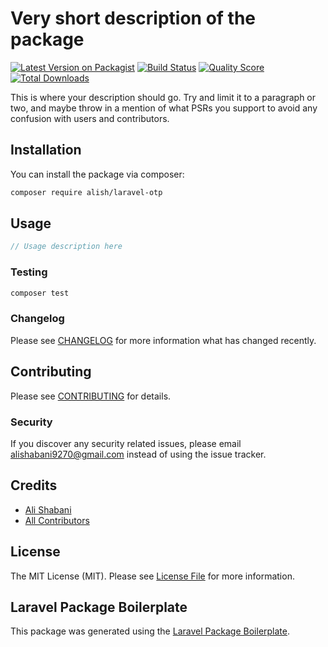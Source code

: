 # Very short description of the package

[![Latest Version on Packagist](https://img.shields.io/packagist/v/alish/laravel-otp.svg?style=flat-square)](https://packagist.org/packages/alish/laravel-otp)
[![Build Status](https://img.shields.io/travis/alish/laravel-otp/master.svg?style=flat-square)](https://travis-ci.org/alish/laravel-otp)
[![Quality Score](https://img.shields.io/scrutinizer/g/alish/laravel-otp.svg?style=flat-square)](https://scrutinizer-ci.com/g/bdp-raymon/laravel-otp)
[![Total Downloads](https://img.shields.io/packagist/dt/alish/laravel-otp.svg?style=flat-square)](https://packagist.org/packages/bdp-raymon/laravel-otp)

This is where your description should go. Try and limit it to a paragraph or two, and maybe throw in a mention of what PSRs you support to avoid any confusion with users and contributors.

## Installation

You can install the package via composer:

```bash
composer require alish/laravel-otp
```

## Usage

``` php
// Usage description here
```

### Testing

``` bash
composer test
```

### Changelog

Please see [CHANGELOG](CHANGELOG.md) for more information what has changed recently.

## Contributing

Please see [CONTRIBUTING](CONTRIBUTING.md) for details.

### Security

If you discover any security related issues, please email alishabani9270@gmail.com instead of using the issue tracker.

## Credits

- [Ali Shabani](https://github.com/alish)
- [All Contributors](../../contributors)

## License

The MIT License (MIT). Please see [License File](LICENSE.md) for more information.

## Laravel Package Boilerplate

This package was generated using the [Laravel Package Boilerplate](https://laravelpackageboilerplate.com).
